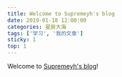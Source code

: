 ```yaml
---
title: Welcome to Supremeyh's blog
date: 2019-01-18 12:00:00
categories: 星辰大海
tags: ['学习', '我的文章']
sticky: 1
top: 1
---
```


Welcome to [Supremeyh's blog](https://supremeyh.github.io/)! 